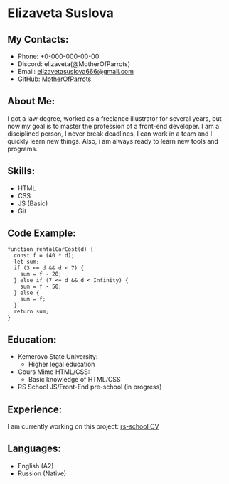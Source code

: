 # Elizaveta Suslova

## My Contacts:

* Phone: +0-000-000-00-00
* Discord: elizaveta(@MotherOfParrots)
* Email: [elizavetasuslova666@gmail.com](https://mail.google.com/)
* GitHub: [MotherOfParrots](https://github.com/MotherOfParrots)

## About Me:

I got a law degree, worked as a freelance illustrator for several years, but now my goal is to master the profession of a front-end developer. I am a disciplined person, I never break deadlines, I can work in a team and I quickly learn new things. Also, i am always ready to learn new tools and programs.

## Skills:

+ HTML
+ CSS
+ JS (Basic)
+ Git

## Code Example:

```
function rentalCarCost(d) {
  const f = (40 * d);
  let sum;
  if (3 <= d && d < 7) {
    sum = f - 20;
  } else if (7 <= d && d < Infinity) {
    sum = f - 50;
  } else {
    sum = f;
  }
  return sum;
}

```
## Education:

* Kemerovo State University:
    * Higher legal education
* Cours Mimo HTML/CSS:
    * Basic knowledge of HTML/CSS
* RS School JS/Front-End pre-school (in progress)

## Experience:

I am currently working on this project: [rs-school CV](https://MotherOfParrots.github.io/rsschool-cv/cv)

## Languages:

* English (A2)
* Russion (Native)
